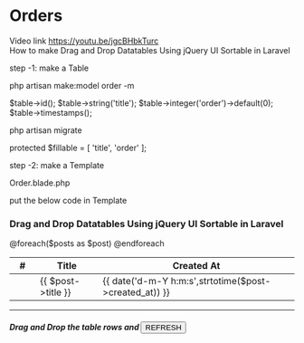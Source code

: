 # Orders

 Video link
https://youtu.be/jgcBHbkTurc                             
							 How to make Drag and Drop Datatables Using jQuery UI Sortable in Laravel
							 
step -1: make a Table 


php artisan make:model order -m	

$table->id();
            $table->string('title');
            $table->integer('order')->default(0);
            $table->timestamps();
			
php artisan migrate


protected $fillable = [
        'title', 'order'
    ];
			
			

step -2: make a Template

Order.blade.php

put the below code in Template

<!DOCTYPE html>
<html>
<head>
    <title>Create Drag and Droppable Datatables Using jQuery UI Sortable in Laravel</title>
    <meta name="csrf-token" content="{{ csrf_token() }}">
    <link rel="stylesheet" href="https://maxcdn.bootstrapcdn.com/bootstrap/4.0.0/css/bootstrap.min.css" integrity="sha384-Gn5384xqQ1aoWXA+058RXPxPg6fy4IWvTNh0E263XmFcJlSAwiGgFAW/dAiS6JXm" crossorigin="anonymous">
    <link rel="stylesheet" type="text/css" href="https://cdn.datatables.net/v/dt/dt-1.10.12/datatables.min.css"/> 
    <link rel="stylesheet" type="text/css" href="https://stackpath.bootstrapcdn.com/font-awesome/4.7.0/css/font-awesome.min.css"/>
</head>
<body>
    <div class="row mt-5">
        <div class="col-md-10 offset-md-1">
            <h3 class="text-center mb-4">Drag and Drop Datatables Using jQuery UI Sortable in Laravel </h3>
            <table id="table" class="table table-bordered">
              <thead>
                <tr>
                  <th width="30px">#</th>  
                  <th>Title</th>
                  <th>Created At</th>
                </tr>
              </thead>
              <tbody id="tablecontents">
                @foreach($posts as $post)
    	            <tr class="row1" data-id="{{ $post->id }}">
    	              <td class="pl-3"><i class="fa fa-sort"></i></td>
    	              <td>{{ $post->title }}</td>
    	              <td>{{ date('d-m-Y h:m:s',strtotime($post->created_at)) }}</td>
    	            </tr>
                @endforeach
              </tbody>                  
            </table>
            <hr>
            <h5>Drag and Drop the table rows and <button class="btn btn-success btn-sm" onclick="window.location.reload()">REFRESH</button> </h5> 
    	</div>
    </div>
    <script type="text/javascript" src="https://cdnjs.cloudflare.com/ajax/libs/jquery/3.4.1/jquery.min.js"></script>
    <script src="https://ajax.googleapis.com/ajax/libs/jqueryui/1.10.3/jquery-ui.min.js"></script>
    <script type="text/javascript" src="https://cdn.datatables.net/v/dt/dt-1.10.12/datatables.min.js"></script>
    <script type="text/javascript">
      $(function () {
        $("#table").DataTable();

        $( "#tablecontents" ).sortable({
          items: "tr",
          cursor: 'move',
          opacity: 0.6,
          update: function() {
              sendOrderToServer();
          }
        });

        function sendOrderToServer() {
          var order = [];
          var token = $('meta[name="csrf-token"]').attr('content');
          $('tr.row1').each(function(index,element) {
            order.push({
              id: $(this).attr('data-id'),
              position: index+1
            });
          });

          $.ajax({
            type: "POST", 
            dataType: "json", 
            url: "{{ url('Custom-sortable') }}",
                data: {
              order: order,
              _token: token
            },
            success: function(response) {
                if (response.status == "success") {
                  console.log(response);
                } else {
                  console.log(response);
                }
            }
          });
        }
      });
    </script>
</body>
</html>	


step -3: put the below code in web.php

Route::get('Custom','App\Http\Controllers\orderController@index');
Route::post('Custom-sortable','App\Http\Controllers\orderController@update');


step -4: make a controller
php artisan make:controller orderController

use App\Models\order;

 public function index()
    {
        $posts = order::orderBy('order','ASC')->get();

        return view('Order',compact('posts'));
    }

    public function update(Request $request)
    {
        $posts = order::all();

        foreach ($posts as $post) {
            foreach ($request->order as $order) {
                if ($order['id'] == $post->id) {
                    $post->update(['order' => $order['position']]);
                }
            }
        }
        
        return response('Update Successfully.', 200);
    }
	
	Thanks and Dont forget to Subscribe Please
					 
